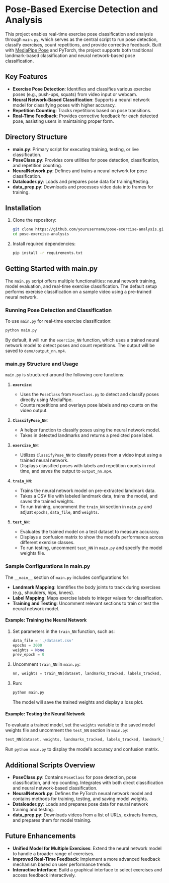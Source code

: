 # Pose-Based Exercise Detection and Analysis

This project enables real-time exercise pose classification and analysis through `main.py`, which serves as the central script to run pose detection, classify exercises, count repetitions, and provide corrective feedback. Built with [MediaPipe Pose](https://google.github.io/mediapipe/solutions/pose) and PyTorch, the project supports both traditional landmark-based classification and neural network-based pose classification.

## Key Features
- **Exercise Pose Detection**: Identifies and classifies various exercise poses (e.g., push-ups, squats) from video input or webcam.
- **Neural Network-Based Classification**: Supports a neural network model for classifying poses with higher accuracy.
- **Repetition Counting**: Tracks repetitions based on pose transitions.
- **Real-Time Feedback**: Provides corrective feedback for each detected pose, assisting users in maintaining proper form.

## Directory Structure
- **main.py**: Primary script for executing training, testing, or live classification.
- **PoseClass.py**: Provides core utilities for pose detection, classification, and repetition counting.
- **NeuralNetwork.py**: Defines and trains a neural network for pose classification.
- **Dataloader.py**: Loads and prepares pose data for training/testing.
- **data_prep.py**: Downloads and processes video data into frames for training.

## Installation

1. Clone the repository:
   ```bash
   git clone https://github.com/yourusername/pose-exercise-analysis.git
   cd pose-exercise-analysis
   ```

2. Install required dependencies:
   ```bash
   pip install -r requirements.txt
   ```

## Getting Started with main.py

The `main.py` script offers multiple functionalities: neural network training, model evaluation, and real-time exercise classification. The default setup performs exercise classification on a sample video using a pre-trained neural network.

### Running Pose Detection and Classification
To use `main.py` for real-time exercise classification:
```bash
python main.py
```
By default, it will run the `exercize_NN` function, which uses a trained neural network model to detect poses and count repetitions. The output will be saved to `demo/output_nn.mp4`.

### main.py Structure and Usage

`main.py` is structured around the following core functions:

1. **`exercize`**:
   - Uses the `PoseClass` from `PoseClass.py` to detect and classify poses directly using MediaPipe.
   - Counts repetitions and overlays pose labels and rep counts on the video output.

2. **`ClassifyPose_NN`**:
   - A helper function to classify poses using the neural network model.
   - Takes in detected landmarks and returns a predicted pose label.

3. **`exercize_NN`**:
   - Utilizes `ClassifyPose_NN` to classify poses from a video input using a trained neural network.
   - Displays classified poses with labels and repetition counts in real time, and saves the output to `output_nn.mp4`.

4. **`train_NN`**:
   - Trains the neural network model on pre-extracted landmark data.
   - Takes a CSV file with labeled landmark data, trains the model, and saves the trained weights.
   - To run training, uncomment the `train_NN` section in `main.py` and adjust `epochs`, `data_file`, and `weights`.

5. **`test_NN`**:
   - Evaluates the trained model on a test dataset to measure accuracy.
   - Displays a confusion matrix to show the model’s performance across different exercise classes.
   - To run testing, uncomment `test_NN` in `main.py` and specify the model weights file.

### Sample Configurations in main.py

The `__main__` section of `main.py` includes configurations for:
- **Landmark Mapping**: Identifies the body joints to track during exercises (e.g., shoulders, hips, knees).
- **Label Mapping**: Maps exercise labels to integer values for classification.
- **Training and Testing**: Uncomment relevant sections to train or test the neural network model.

#### Example: Training the Neural Network
1. Set parameters in the `train_NN` function, such as:
   ```python
   data_file = './dataset.csv'
   epochs = 3000
   weights = None
   prev_epoch = 0
   ```
2. Uncomment `train_NN` in `main.py`:
   ```python
   nn, weights = train_NN(dataset, landmarks_tracked, labels_tracked, landmark_labels, epochs, weights=weights, prev_epoch=prev_epoch)
   ```

3. Run:
   ```bash
   python main.py
   ```
   The model will save the trained weights and display a loss plot.

#### Example: Testing the Neural Network
To evaluate a trained model, set the `weights` variable to the saved model weights file and uncomment the `test_NN` section in `main.py`:
```python
test_NN(dataset, weights, landmarks_tracked, labels_tracked, landmark_labels)
```
Run `python main.py` to display the model’s accuracy and confusion matrix.

## Additional Scripts Overview

- **PoseClass.py**: Contains `PoseClass` for pose detection, pose classification, and rep counting. Integrates with both direct classification and neural network-based classification.
- **NeuralNetwork.py**: Defines the PyTorch neural network model and contains methods for training, testing, and saving model weights.
- **Dataloader.py**: Loads and prepares pose data for neural network training and testing.
- **data_prep.py**: Downloads videos from a list of URLs, extracts frames, and prepares them for model training.

## Future Enhancements
- **Unified Model for Multiple Exercises**: Extend the neural network model to handle a broader range of exercises.
- **Improved Real-Time Feedback**: Implement a more advanced feedback mechanism based on user performance trends.
- **Interactive Interface**: Build a graphical interface to select exercises and access feedback interactively.
